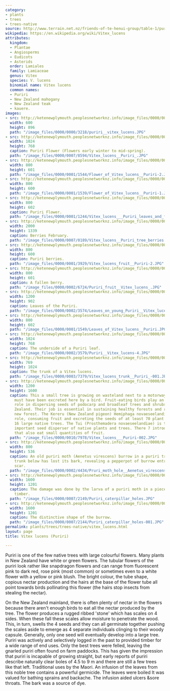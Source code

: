 ```yaml
---
category:
- plants
- trees
- trees-native
source: http://www.terrain.net.nz/friends-of-te-henui-group/table-1/puriri.html
wikipedia: https://en.wikipedia.org/wiki/Vitex_lucens
attributes:
  kingdom:
  - Plantae
  - Angiosperms
  - Eudicots
  - Asterids
  order: Lamiales
  family: Lamiaceae
  genus: Vitex
  species: V. lucens
  binomial name: Vitex lucens
  common names:
  - Puriri
  - New Zealand mahogany
  - New Zealand teak
  - kauere.
images:
- src: http://ketenewplymouth.peoplesnetworknz.info/image_files/0000/0000/3218/puriri__vitex_lucens.JPG
  width: 600
  height: 896
  path: "/image_files/0000/0000/3218/puriri__vitex_lucens.JPG"
- src: http://ketenewplymouth.peoplesnetworknz.info/image_files/0000/0007/8594/Vitex_lucens__Puriri_.JPG
  width: 1024
  height: 768
  caption: Puriri Flower (Flowers early winter to mid-spring).
  path: "/image_files/0000/0007/8594/Vitex_lucens__Puriri_.JPG"
- src: http://ketenewplymouth.peoplesnetworknz.info/image_files/0000/0001/1544/Flower_of_Vitex_lucens__Puriri-2.JPG
  width: 800
  height: 601
  path: "/image_files/0000/0001/1544/Flower_of_Vitex_lucens__Puriri-2.JPG"
- src: http://ketenewplymouth.peoplesnetworknz.info/image_files/0000/0001/1539/Flower_of_Vitex_lucens__Puriri-1.JPG
  width: 800
  height: 600
  path: "/image_files/0000/0001/1539/Flower_of_Vitex_lucens__Puriri-1.JPG"
- src: http://ketenewplymouth.peoplesnetworknz.info/image_files/0000/0001/1244/Vitex_lucens___Puriri_leaves_and_flowers-1.JPG
  width: 800
  height: 602
  caption: Puriri Flower.
  path: "/image_files/0000/0001/1244/Vitex_lucens___Puriri_leaves_and_flowers-1.JPG"
- src: http://ketenewplymouth.peoplesnetworknz.info/image_files/0000/0007/0189/Vitex_lucens__Puriri_tree_berries.JPG
  width: 2000
  height: 1339
  caption: Berries February.
  path: "/image_files/0000/0007/0189/Vitex_lucens__Puriri_tree_berries.JPG"
- src: http://ketenewplymouth.peoplesnetworknz.info/image_files/0000/0001/3929/Vitex_lucens_fruit__Puriri-2.JPG
  width: 800
  height: 600
  caption: Puriri berries.
  path: "/image_files/0000/0001/3929/Vitex_lucens_fruit__Puriri-2.JPG"
- src: http://ketenewplymouth.peoplesnetworknz.info/image_files/0000/0002/6724/Puriri_fruit__Vitex_lucens_.JPG
  width: 800
  height: 601
  caption: A fallen berry.
  path: "/image_files/0000/0002/6724/Puriri_fruit__Vitex_lucens_.JPG"
- src: http://ketenewplymouth.peoplesnetworknz.info/image_files/0000/0002/3574/Leaves_on_young_Puriri__Vitex_lucens-1.JPG
  width: 1200
  height: 902
  caption: Leaves of the Puriri.
  path: "/image_files/0000/0002/3574/Leaves_on_young_Puriri__Vitex_lucens-1.JPG"
- src: http://ketenewplymouth.peoplesnetworknz.info/image_files/0000/0001/1549/Leaves_of_Vitex_lucens__Puriri.JPG
  width: 800
  height: 602
  path: "/image_files/0000/0001/1549/Leaves_of_Vitex_lucens__Puriri.JPG"
- src: http://ketenewplymouth.peoplesnetworknz.info/image_files/0000/0002/3579/Puriri__Vitex_lucens-4.JPG
  width: 1024
  height: 768
  caption: The underside of a Puriri leaf.
  path: "/image_files/0000/0002/3579/Puriri__Vitex_lucens-4.JPG"
- src: http://ketenewplymouth.peoplesnetworknz.info/image_files/0000/0003/7379/Vitex_lucens_trunk__Puriri_-001.JPG
  width: 769
  height: 1024
  caption: The trunk of a Vitex lucens.
  path: "/image_files/0000/0003/7379/Vitex_lucens_trunk__Puriri_-001.JPG"
- src: http://ketenewplymouth.peoplesnetworknz.info/image_files/0000/0010/7978/Vitex_lucens___Puriri-002.JPG
  width: 1200
  height: 1600
  caption: This a small tree is growing on wasteland next to a motorway. The seed
    must have been excreted here by a bird. Fruit-eating birds play an important ecological
    role in dispersing seeds of podocarp and broadleaf trees and shrubs here in New
    Zealand. Their job is essential in sustaining healthy forests and regenerating
    new forest. The Kereru (New Zealand pigeon) Hemiphaga novaeseelandiae play a key
    role, consuming fruit and excreting the seeds of at least 70 plant species, including
    16 large native trees. The Tui (Prosthemadera novaeseelandiae) is the second most
    important seed disperser of native plants and trees. There 7 introduced bird species
    that also eat small quantities of fruit.
  path: "/image_files/0000/0010/7978/Vitex_lucens___Puriri-002.JPG"
- src: http://ketenewplymouth.peoplesnetworknz.info/image_files/0000/0002/4434/Pruri_moth_hole__Aenetus_virescens_moth.JPG
  width: 800
  height: 536
  caption: An old puriri moth (Aenetus virescens) burrow in a puriri tree trunk. The
    trunk below has lost its bark, revealing a pepperpot of burrow entrances and feeding
    scar.
  path: "/image_files/0000/0002/4434/Pruri_moth_hole__Aenetus_virescens_moth.JPG"
- src: http://ketenewplymouth.peoplesnetworknz.info/image_files/0000/0007/2149/Puriri_caterpillar_holes.JPG
  width: 1600
  height: 1201
  caption: The damage was done by the larva of a puriri moth in a piece of puriri
    timber.
  path: "/image_files/0000/0007/2149/Puriri_caterpillar_holes.JPG"
- src: http://ketenewplymouth.peoplesnetworknz.info/image_files/0000/0007/2144/Puriri_caterpillar_holes-001.JPG
  width: 1600
  height: 1201
  caption: The distinctive shape of the burrow.
  path: "/image_files/0000/0007/2144/Puriri_caterpillar_holes-001.JPG"
permalink: plants/trees/trees-native/vitex_lucens.html
layout: page
title: Vitex lucens (Puriri)

---
```

Puriri is one of the few native trees with large colourful flowers. Many plants in New Zealand have white or green flowers. The tubular flowers of the puriri look rather like snapdragon flowers and can range from fluorescent pink to dark red, rose pink (most common) or sometimes even to a white flower with a yellow or pink blush. The bright colour, the tube shape, copious nectar production and the hairs at the base of the flower tube all point towards birds pollinating this flower (the hairs stop insects from stealing the nectar).

On the New Zealand mainland, there is often plenty of nectar in the flowers because there aren't enough birds to eat all the nectar produced by the tree. 
The flower produces a rugged ribbed 'stone' which has scales on 4 sides. When these fall these scales allow moisture to penetrate the wood. This, in turn, swells the 4 seeds and they can all germinate together pushing the scales aside to emerge as 4 separate individuals clinging to their woody capsule. Generally, only one seed will eventually develop into a large tree.
Puriri was actively and selectively logged in the past to provided timber for a wide range of end uses. Only the best trees were felled, leaving the gnarled puriri often found on farm paddocks. This has given the impression that puriri is incapable of growing straight, but early reports of puriri describe naturally clear boles of 4.5 to 9 m and there are still a few trees like that left.
Traditional uses by the Maori.
An infusion of the leaves from this noble tree contains a powerful germicide. The leaves were boiled It was valued for bathing sprains and backache. The infusion aided ulcers &amp;sore throats. The bark was a source of dye.
